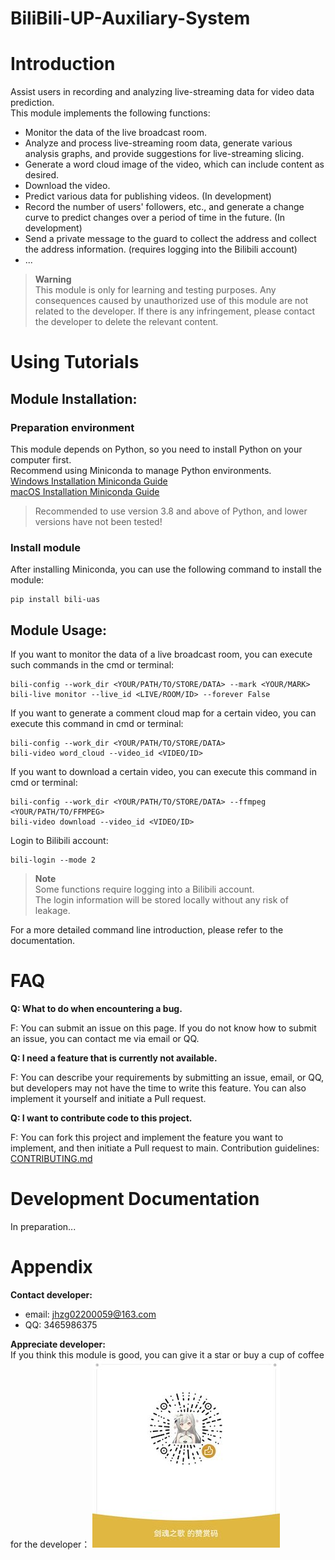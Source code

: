 # BiliBili-UP-Auxiliary-System

# Introduction
Assist users in recording and analyzing live-streaming data for video data prediction.\
This module implements the following functions:
- Monitor the data of the live broadcast room.
- Analyze and process live-streaming room data, generate various analysis graphs, and provide suggestions for 
  live-streaming slicing.
- Generate a word cloud image of the video, which can include content as desired.
- Download the video.
- Predict various data for publishing videos. (In development)
- Record the number of users' followers, etc., and generate a change curve to predict changes over a period of time in the future. (In development)
- Send a private message to the guard to collect the address and collect the address information. (requires logging into the Bilibili account)
- ...

> **Warning**\
> This module is only for learning and testing purposes.
> Any consequences caused by unauthorized use of this module are not related to the developer.
> If there is any infringement, please contact the developer to delete the relevant content.

# Using Tutorials
## Module Installation:
### Preparation environment
This module depends on Python, so you need to install Python on your computer first.\
Recommend using Miniconda to manage Python environments.\
[Windows Installation Miniconda Guide](https://blog.csdn.net/weixin_43828245/article/details/124768518) \
[macOS Installation Miniconda Guide](https://blog.csdn.net/tangsiqi130/article/details/130112475)
> Recommended to use version 3.8 and above of Python, and lower versions have not been tested!

### Install module
After installing Miniconda, you can use the following command to install the module:
```shell
pip install bili-uas
```

## Module Usage:
If you want to monitor the data of a live broadcast room, you can execute such commands in the cmd or terminal:
```shell
bili-config --work_dir <YOUR/PATH/TO/STORE/DATA> --mark <YOUR/MARK>
bili-live monitor --live_id <LIVE/ROOM/ID> --forever False
```

If you want to generate a comment cloud map for a certain video, you can execute this command in cmd or terminal:
```shell
bili-config --work_dir <YOUR/PATH/TO/STORE/DATA>
bili-video word_cloud --video_id <VIDEO/ID>
```

If you want to download a certain video, you can execute this command in cmd or terminal:
```shell
bili-config --work_dir <YOUR/PATH/TO/STORE/DATA> --ffmpeg <YOUR/PATH/TO/FFMPEG>
bili-video download --video_id <VIDEO/ID>
```

Login to Bilibili account:
```shell
bili-login --mode 2
```

> **Note**\
> Some functions require logging into a Bilibili account.\
> The login information will be stored locally without any risk of leakage.

For a more detailed command line introduction, please refer to the documentation.

# FAQ
**Q: What to do when encountering a bug.**

F: You can submit an issue on this page. If you do not know how to submit an issue, you can contact me via email or QQ.

**Q: I need a feature that is currently not available.**

F: You can describe your requirements by submitting an issue, email, or QQ, but developers may not have the time to 
write this feature. 
You can also implement it yourself and initiate a Pull request.

**Q: I want to contribute code to this project.**

F: You can fork this project and implement the feature you want to implement, and then initiate a Pull request to main.
Contribution guidelines: [CONTRIBUTING.md](https://github.com/nemo2011/bilibili-api/blob/main/.github/CONTRIBUTING.md)

# Development Documentation
In preparation...

# Appendix
**Contact developer:** 
- email: jhzg02200059@163.com
- QQ: 3465986375

**Appreciate developer:**\
If you think this module is good, you can give it a star or buy a cup of coffee for the developer：
![Buy me a coffee](https://github.com/jhzgjhzg/BiliBili-UP-Auxiliary-System/blob/main/readme_dir/appreciation.jpg)

